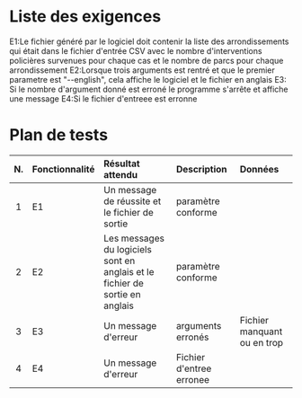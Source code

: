 Liste des exigences
====================
E1:Le fichier généré par le logiciel doit contenir la liste des arrondissements qui était dans le fichier d'entrée CSV avec le nombre
d'interventions policières survenues pour chaque cas et le nombre de parcs pour chaque arrondissement
E2:Lorsque trois arguments est rentré et que le premier parametre est "--english", cela affiche le logiciel et le 
fichier en anglais
E3: Si le nombre d'argument donné est erroné le programme s'arrête et affiche une message
E4:Si le fichier d'entreee est erronne

Plan de tests
==========
| N. | Fonctionnalité | Résultat attendu                                                             | Description              | Données                     |                                                                                          
|:--:|:---------------|:-----------------------------------------------------------------------------|:-------------------------|:----------------------------|
| 1  | E1             | Un message de réussite et le fichier de sortie                               | paramètre conforme       |                             |
| 2  | E2             | Les messages du logiciels sont en anglais et le fichier de sortie en anglais | paramètre conforme       |                             |
| 3  | E3             | Un message d'erreur                                                          | arguments erronés        | Fichier manquant ou en trop |
| 4  | E4             | Un message  d'erreur                                                         | Fichier d'entree erronee |                             |